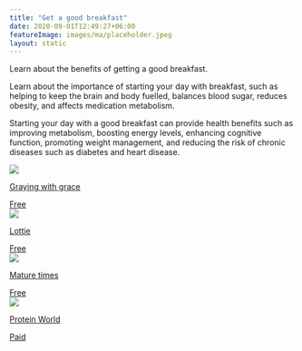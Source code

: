 ```yaml
---
title: "Get a good breakfast"
date: 2020-09-01T12:49:27+06:00
featureImage: images/ma/placeholder.jpeg
layout: static
---
```


Learn about the benefits of getting a good breakfast.

Learn about the importance of starting your day with breakfast, such as helping to keep the brain and body fuelled, balances blood sugar, reduces obesity, and affects medication metabolism.

Starting your day with a good breakfast can provide health benefits such as improving metabolism, boosting energy levels, enhancing cognitive function, promoting weight management, and reducing the risk of chronic diseases such as diabetes and heart disease.

<a class="ma-link" href="https://www.grayingwithgrace.com/importance-of-breakfast-for-elderly/"><div class="ma-card ma-card-Health"><div class="ma-icon"><img src ="/images/icon-check.png"/></div><div class="ma-name"><p>Graying with grace</p></div><div class="ma-paid-text"><span>Free</span></div></div></a><a class="ma-link" href="https://lottie.org/carecollective/healthy-breakfast-ideas-for-the-elderly/"><div class="ma-card ma-card-Health"><div class="ma-icon"><img src ="/images/icon-check.png"/></div><div class="ma-name"><p>Lottie</p></div><div class="ma-paid-text"><span>Free</span></div></div></a><a class="ma-link" href="https://www.maturetimes.co.uk/breakfast-important-older-people/"><div class="ma-card ma-card-Health"><div class="ma-icon"><img src ="/images/icon-check.png"/></div><div class="ma-name"><p>Mature times</p></div><div class="ma-paid-text"><span>Free</span></div></div></a><a class="ma-link" href="https://click.linksynergy.com/deeplink?id=L8N3em0sP4o&mid=47594&murl=https://proteinworld.com/"><div class="ma-card ma-card-Health"><div class="ma-icon"><img src ="/images/icon-pound.png"/></div><div class="ma-name"><p>Protein World   </p></div><div class="ma-paid-text"><span>Paid</span></div></div></a>  

<br/><br/>






